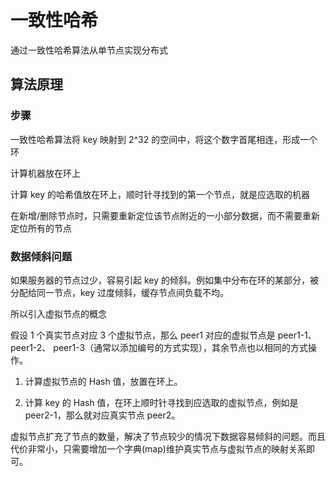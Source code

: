# 一致性哈希

通过一致性哈希算法从单节点实现分布式


## 算法原理

### 步骤

一致性哈希算法将 key 映射到 2^32 的空间中，将这个数字首尾相连，形成一个环

计算机器放在环上

计算 key 的哈希值放在环上，顺时针寻找到的第一个节点，就是应选取的机器

在新增/删除节点时，只需要重新定位该节点附近的一小部分数据，而不需要重新定位所有的节点

### 数据倾斜问题

如果服务器的节点过少，容易引起 key 的倾斜。例如集中分布在环的某部分，被分配给同一节点，key 过度倾斜，缓存节点间负载不均。

所以引入虚拟节点的概念

假设 1 个真实节点对应 3 个虚拟节点，那么 peer1 对应的虚拟节点是 peer1-1、 peer1-2、 peer1-3（通常以添加编号的方式实现），其余节点也以相同的方式操作。

1. 计算虚拟节点的 Hash 值，放置在环上。

2. 计算 key 的 Hash 值，在环上顺时针寻找到应选取的虚拟节点，例如是 peer2-1，那么就对应真实节点 peer2。

虚拟节点扩充了节点的数量，解决了节点较少的情况下数据容易倾斜的问题。而且代价非常小，只需要增加一个字典(map)维护真实节点与虚拟节点的映射关系即可。

